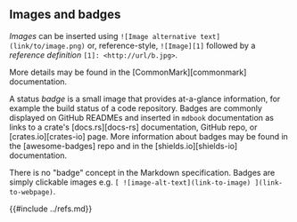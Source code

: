 ## Images and badges

_Images_ can be inserted using `![Image alternative text](link/to/image.png)` or, reference-style, `![Image][1]` followed by a _reference definition_ `[1]: <http://url/b.jpg>`.

More details may be found in the [CommonMark][commonmark] documentation.

A status _badge_ is a small image that provides at-a-glance information, for example the build status of a code repository. Badges are commonly displayed on GitHub READMEs and inserted in `mdbook` documentation as links to a crate's [docs.rs][docs-rs] documentation, GitHub repo, or [crates.io][crates-io] page. More information about badges may be found in the [awesome-badges] repo and in the [shields.io][shields-io] documentation.

There is no "badge" concept in the Markdown specification. Badges are simply clickable images e.g. `[ ![image-alt-text](link-to-image) ](link-to-webpage)`.

{{#include ../refs.md}}
